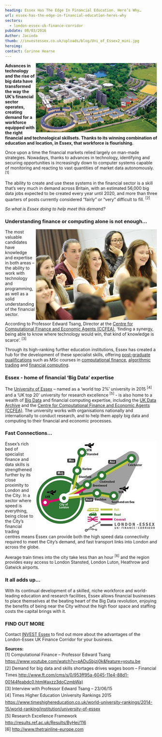 ```yaml
---
heading: Essex Has The Edge In Financial Education. Here’s Why…
url: essex-has-the-edge-in-financial-education-heres-why
sectors:
  - london-essex-uk-finance-corridor 
pubdate: 08/03/2016
Author: Jacinda
thumb: //investessex.co.uk/uploads/blog/Uni_of_Essex2_mini.jpg
heroimg: 
contact: Corinne Hearne
---
```

<p><strong><img alt='The University of Essex: leaders in Financial Big Data ' src='../uploads/blog/Uni_of_Essex_700.jpg' style='width: 400px; height: 228px; margin-left: 2px; margin-right: 2px; float: right;'/>Advances in technology and the rise of big data have transformed the way the UK’s financial sector operates, creating demand for a workforce equipped with the right financial and technological skillsets. Thanks to its winning combination of education and location, in Essex, that workforce is flourishing.</strong></p><p>Once upon a time the financial markets relied largely on man-made strategies. Nowadays, thanks to advances in technology, identifying and securing opportunities is increasingly down to computer systems capable of monitoring and reacting to vast quantities of market data autonomously. <sup>[1]</sup></p><p>The ability to create and use these systems in the financial sector is a skill that’s very much in demand across Britain, with an estimated 56,000 big data jobs expected to be created every year until 2020, and more than three quarters of posts currently considered “fairly” or “very” difficult to fill. <sup>[2]</sup></p><p><em>So what is Essex doing to help meet this demand?</em></p><h3>Understanding finance or computing alone is not enough…</h3><p><img alt='University students Essex' src='../uploads/blog/Essex_students_400.jpg' style='width: 400px; height: 299px; margin-left: 2px; margin-right: 2px; float: right;'/>The most valuable candidates have knowledge and expertise in both areas – the ability to work with technology and programming, as well as a solid understanding of the financial sector.</p><p>According to Professor Edward Tsang, Director at the <a href='https://www.essex.ac.uk/ccfea/' target='_blank'>Centre for Computational Finance and Economic Agents (CCFEA)</a>, ‘finding a synergy, being able to know where technology would win, that kind of knowledge is scarce’. <sup>[3]</sup></p><p>Through its high-ranking further education institutions, Essex has created a hub for the development of these specialist skills, offering <a href='http://www.essex.ac.uk/csee/pg/masters.aspx' target='_blank'>post-graduate qualifications</a> such as MSc courses in <a href='http://www.essex.ac.uk/coursefinder/course_details.aspx?course=MSC+N30312' target='_blank'>computational finance</a>, <a href='http://www.essex.ac.uk/coursefinder/course_details.aspx?course=MSC+N35012' target='_blank'>algorithmic trading</a> and <a href='http://www.essex.ac.uk/coursefinder/course_details.aspx?course=MSC+N3G612' target='_blank'>financial computing</a>.</p><h3>Essex - home of financial ‘Big Data’ expertise</h3><p>The <a href='http://www.essex.ac.uk/' target='_blank'>University of Essex</a> – named as a ‘world top 2%’ university in 2015 <sup>[4]</sup> and a ‘UK top 20’ university for research excellence <sup>[5]</sup> - is also home to a wealth of <a href='making-sense-of-big-data#.Vt2aZ32LTIU' target='_blank'>Big Data</a> and financial computing expertise, including the <a href='http://www.data-archive.ac.uk/' target='_blank'>UK Data Archive</a> and the <a href='https://www.essex.ac.uk/ccfea/' target='_blank'>Centre for Computational Finance and Economic Agents (CCFEA)</a>. The university works with organisations nationally and internationally to conduct research, and to help them apply big data and computing to their financial and economic processes.</p><h3>Fast Connections…</h3><p><img alt='London Essex finance corridor' src='../uploads/blog/London-Essex-Finance-Corridor_400.jpg' style='width: 400px; height: 299px; margin-left: 2px; margin-right: 2px; float: right;'/>Essex’s rich bed of specialist finance and data skills is strengthened further by its close proximity to London and the City. In a sector where speed is everything, being close to the City’s financial trading centres means Essex can provide both the high speed data connectivity required to meet the City’s demand, and fast transport links into London and across the globe.</p><p>Average train times into the city take less than an hour <sup>[6]</sup> and the region provides easy access to London Stansted, London Luton, Heathrow and Gatwick airports.</p><h3>It all adds up…</h3><p>With its continual development of a skilled, niche workforce and world-leading education and research facilities, Essex allows financial businesses to place themselves at the beating heart of the Big Data revolution, enjoying the benefits of being near the City without the high floor space and staffing costs the capital brings with it.</p><h3>FIND OUT MORE</h3><p>Contact <a href='../index.html' target='_blank'>INVEST Essex</a><strong> </strong>to find out more about the advantages of the London-Essex UK Finance Corridor for your business.</p><p><strong>Sources:</strong><br/><span style='line-height: 1.6;'>[1] Computational Finance – Professor Edward Tsang </span><a href='https://www.youtube.com/watch?v=pADuSbjzj0k&amp;feature=youtu.be' style='line-height: 1.6;' target='_blank'>https://www.youtube.com/watch?v=pADuSbjzj0k&amp;feature=youtu.be</a><br/><span style='line-height: 1.6;'>[2] Demand for big data and skills shortages drives wages boom – Financial Times </span><a href='http://www.ft.com/cms/s/0/953ff95a-6045-11e4-88d1-00144feabdc0.html#axzz3doCzmbWa)' style='line-height: 1.6;' target='_blank'>http://www.ft.com/cms/s/0/953ff95a-6045-11e4-88d1-00144feabdc0.html#axzz3doCzmbWa)</a><br/><span style='line-height: 1.6;'>[3] Interview with Professor Edward Tsang – 23/06/15</span><br/><span style='line-height: 1.6;'>[4] Times Higher Education University Rankings 2015 </span><a href='https://www.timeshighereducation.co.uk/world-university-rankings/2014-15/world-ranking/institution/university-of-essex' style='line-height: 1.6;' target='_blank'>https://www.timeshighereducation.co.uk/world-university-rankings/2014-15/world-ranking/institution/university-of-essex</a><br/><span style='line-height: 1.6;'>[5] Research Excellence Framework </span><a href='http://results.ref.ac.uk/Results/ByHei/116' style='line-height: 1.6;' target='_blank'>http://results.ref.ac.uk/Results/ByHei/116</a><br/><span style='line-height: 1.6;'>[6] </span><a href='http://www.thetrainline-europe.com/' style='line-height: 1.6;' target='_blank'>http://www.thetrainline-europe.com</a></p>